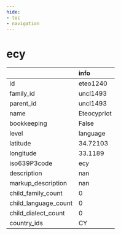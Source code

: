 ```yaml
---
hide:
- toc
- navigation
---
```

# ecy
|                      | info        |
|:---------------------|:------------|
| id                   | eteo1240    |
| family_id            | uncl1493    |
| parent_id            | uncl1493    |
| name                 | Eteocypriot |
| bookkeeping          | False       |
| level                | language    |
| latitude             | 34.72103    |
| longitude            | 33.1189     |
| iso639P3code         | ecy         |
| description          | nan         |
| markup_description   | nan         |
| child_family_count   | 0           |
| child_language_count | 0           |
| child_dialect_count  | 0           |
| country_ids          | CY          |